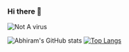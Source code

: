 ### Hi there 👋
![Not A virus](#)
<!-- ![](https://komarev.com/ghpvc/?username=AbhiramNagamt&color=blueviolet) -->

![Abhiram's GitHub stats](https://github-readme-stats.vercel.app/api?username=AbhiramNagam&count_private=true)
[![Top Langs](https://github-readme-stats.vercel.app/api/top-langs/?username=AbhiramNagam&layout=compact)](https://github.com/anuraghazra/github-readme-stats)

